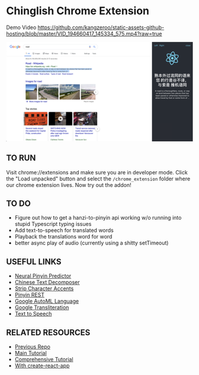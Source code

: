 # Chinglish Chrome Extension

Demo Video
https://github.com/kangzeroo/static-assets-github-hosting/blob/master/VID_194660417_145334_575.mp4?raw=true

![Extension Screenshot](https://raw.githubusercontent.com/kangzeroo/static-assets-github-hosting/master/Screen%20Shot%202019-08-26%20at%2012.40.56%20PM.png)

## TO RUN
Visit chrome://extensions and make sure you are in developer mode. Click the "Load unpacked" button and select the `/chrome_extension` folder where our chrome extension lives. Now try out the addon!

## TO DO
- Figure out how to get a hanzi-to-pinyin api working w/o running into stupid Typescript typing issues
- Add text-to-speech for translated words
- Playback the translations word for word
- better async play of audio (currently using a shitty setTimeout)

## USEFUL LINKS
- [Neural Pinyin Predictor](https://github.com/Kyubyong/neural_chinese_transliterator)
- [Chinese Text Decomposer](https://github.com/nieldlr/hanzi)
- [Strip Character Accents](https://gist.github.com/sindresorhus/4705780)
- [Pinyin REST](https://www.npmjs.com/package/pinyin-rest)
- [Google AutoML Language](https://cloud.google.com/translate/docs/intro-to-v3)
- [Google Transliteration](https://www.google.com/inputtools/services/features/transliteration.html)
- [Text to Speech](https://cloud.google.com/text-to-speech/docs/reference/rest/v1beta1/text/synthesize)

## RELATED RESOURCES
- [Previous Repo](https://github.com/kangzeroo/Chinglish-Chrome-Keyboard)
- [Main Tutorial](https://blog.usejournal.com/making-an-interactive-chrome-extension-with-react-524483d7aa5d)
- [Comprehensive Tutorial](https://itnext.io/create-chrome-extension-with-reactjs-using-inject-page-strategy-137650de1f39)
- [With create-react-app](https://medium.com/@gilfink/building-a-chrome-extension-using-react-c5bfe45aaf36)
